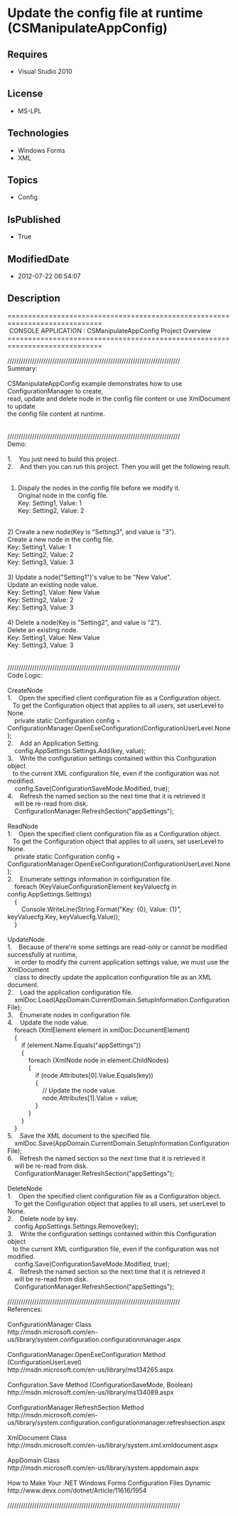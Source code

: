 # Update the config file at runtime (CSManipulateAppConfig)
## Requires
* Visual Studio 2010
## License
* MS-LPL
## Technologies
* Windows Forms
* XML
## Topics
* Config
## IsPublished
* True
## ModifiedDate
* 2012-07-22 06:54:07
## Description
=============================================================================<br>
&nbsp;CONSOLE APPLICATION : CSManipulateAppConfig Project Overview<br>
=============================================================================<br>
<br>
/////////////////////////////////////////////////////////////////////////////<br>
Summary:<br>
<br>
CSManipulateAppConfig example demonstrates how to use ConfigurationManager to create,<br>
read, update and delete node in the config file content or use XmlDocument to update<br>
the config file content at runtime.<br>
<br>
<br>
/////////////////////////////////////////////////////////////////////////////<br>
Demo:<br>
<br>
1.&nbsp;&nbsp;&nbsp;&nbsp;You just need to build this project.<br>
2.&nbsp;&nbsp;&nbsp;&nbsp;And then you can run this project. Then you will get the following result.<br>
<br>
1) Dispaly the nodes in the config file before we modify it.<br>
Original node in the config file.<br>
Key: Setting1, Value: 1<br>
Key: Setting2, Value: 2<br>
<br>
2) Create a new node(Key is &quot;Setting3&quot;, and value is &quot;3&quot;).<br>
Create a new node in the config file.<br>
Key: Setting1, Value: 1<br>
Key: Setting2, Value: 2<br>
Key: Setting3, Value: 3<br>
<br>
3) Update a node(&quot;Setting1&quot;)'s value to be &quot;New Value&quot;.<br>
Update an existing node value.<br>
Key: Setting1, Value: New Value<br>
Key: Setting2, Value: 2<br>
Key: Setting3, Value: 3<br>
<br>
4) Delete a node(Key is &quot;Setting2&quot;, and value is &quot;2&quot;).<br>
Delete an existing node.<br>
Key: Setting1, Value: New Value<br>
Key: Setting3, Value: 3<br>
<br>
<br>
/////////////////////////////////////////////////////////////////////////////<br>
Code Logic:<br>
<br>
CreateNode<br>
1.&nbsp;&nbsp;&nbsp;&nbsp;Open the specified client configuration file as a Configuration object.<br>
&nbsp; &nbsp;To get the Configuration object that applies to all users, set userLevel to None.<br>
&nbsp;&nbsp;&nbsp;&nbsp;private static Configuration config = ConfigurationManager.OpenExeConfiguration(ConfigurationUserLevel.None);<br>
2.&nbsp;&nbsp;&nbsp;&nbsp;Add an Application Setting.<br>
&nbsp;&nbsp;&nbsp;&nbsp;config.AppSettings.Settings.Add(key, value);<br>
3.&nbsp;&nbsp;&nbsp;&nbsp;Write the configuration settings contained within this Configuration object
<br>
&nbsp; &nbsp;to the current XML configuration file, even if the configuration was not modified.<br>
&nbsp;&nbsp;&nbsp;&nbsp;config.Save(ConfigurationSaveMode.Modified, true);<br>
4.&nbsp;&nbsp;&nbsp;&nbsp;Refresh the named section so the next time that it is retrieved it
<br>
&nbsp;&nbsp;&nbsp;&nbsp;will be re-read from disk.<br>
&nbsp;&nbsp;&nbsp;&nbsp;ConfigurationManager.RefreshSection(&quot;appSettings&quot;);<br>
<br>
ReadNode<br>
1.&nbsp;&nbsp;&nbsp;&nbsp;Open the specified client configuration file as a Configuration object.<br>
&nbsp; &nbsp;To get the Configuration object that applies to all users, set userLevel to None.<br>
&nbsp;&nbsp;&nbsp;&nbsp;private static Configuration config = ConfigurationManager.OpenExeConfiguration(ConfigurationUserLevel.None);<br>
2.&nbsp;&nbsp;&nbsp;&nbsp;Enumerate settings information in configuration file.<br>
&nbsp;&nbsp;&nbsp;&nbsp;foreach (KeyValueConfigurationElement keyValuecfg in config.AppSettings.Settings)<br>
&nbsp;&nbsp;&nbsp;&nbsp;{<br>
&nbsp;&nbsp;&nbsp;&nbsp; &nbsp; &nbsp;Console.WriteLine(String.Format(&quot;Key: {0}, Value: {1}&quot;, keyValuecfg.Key, keyValuecfg.Value));<br>
&nbsp;&nbsp;&nbsp;&nbsp;}<br>
<br>
UpdateNode<br>
1.&nbsp;&nbsp;&nbsp;&nbsp;Because of there're some settings are read-only or cannot be modified successfully at runtime,
<br>
&nbsp;&nbsp;&nbsp;&nbsp;in order to modify the current application settings value, we must use the XmlDocument
<br>
&nbsp;&nbsp;&nbsp;&nbsp;class to directly update the application configuration file as an XML document.<br>
2.&nbsp;&nbsp;&nbsp;&nbsp;Load the application configuration file.<br>
&nbsp;&nbsp;&nbsp;&nbsp;xmlDoc.Load(AppDomain.CurrentDomain.SetupInformation.ConfigurationFile);<br>
3.&nbsp;&nbsp;&nbsp;&nbsp;Enumerate nodes in configuration file.<br>
4.&nbsp;&nbsp;&nbsp;&nbsp;Update the node value.<br>
&nbsp;&nbsp;&nbsp;&nbsp;foreach (XmlElement element in xmlDoc.DocumentElement)<br>
&nbsp;&nbsp;&nbsp;&nbsp;{<br>
&nbsp;&nbsp;&nbsp;&nbsp; &nbsp; &nbsp;if (element.Name.Equals(&quot;appSettings&quot;))<br>
&nbsp;&nbsp;&nbsp;&nbsp; &nbsp; &nbsp;{<br>
&nbsp;&nbsp;&nbsp;&nbsp; &nbsp; &nbsp; &nbsp; &nbsp;foreach (XmlNode node in element.ChildNodes)<br>
&nbsp;&nbsp;&nbsp;&nbsp; &nbsp; &nbsp; &nbsp; &nbsp;{<br>
&nbsp;&nbsp;&nbsp;&nbsp; &nbsp; &nbsp; &nbsp; &nbsp; &nbsp; &nbsp;if (node.Attributes[0].Value.Equals(key))<br>
&nbsp;&nbsp;&nbsp;&nbsp; &nbsp; &nbsp; &nbsp; &nbsp; &nbsp; &nbsp;{<br>
&nbsp;&nbsp;&nbsp;&nbsp; &nbsp; &nbsp; &nbsp; &nbsp; &nbsp; &nbsp; &nbsp; &nbsp;// Update the node value.<br>
&nbsp;&nbsp;&nbsp;&nbsp; &nbsp; &nbsp; &nbsp; &nbsp; &nbsp; &nbsp; &nbsp; &nbsp;node.Attributes[1].Value = value;<br>
&nbsp;&nbsp;&nbsp;&nbsp; &nbsp; &nbsp; &nbsp; &nbsp; &nbsp; &nbsp;}<br>
&nbsp;&nbsp;&nbsp;&nbsp; &nbsp; &nbsp; &nbsp; &nbsp;}<br>
&nbsp;&nbsp;&nbsp;&nbsp; &nbsp; &nbsp;}<br>
&nbsp;&nbsp;&nbsp;&nbsp;}<br>
5.&nbsp;&nbsp;&nbsp;&nbsp;Save the XML document to the specified file.<br>
&nbsp;&nbsp;&nbsp;&nbsp;xmlDoc.Save(AppDomain.CurrentDomain.SetupInformation.ConfigurationFile);<br>
6.&nbsp;&nbsp;&nbsp;&nbsp;Refresh the named section so the next time that it is retrieved it
<br>
&nbsp;&nbsp;&nbsp;&nbsp;will be re-read from disk.<br>
&nbsp;&nbsp;&nbsp;&nbsp;ConfigurationManager.RefreshSection(&quot;appSettings&quot;);<br>
<br>
DeleteNode<br>
1.&nbsp;&nbsp;&nbsp;&nbsp;Open the specified client configuration file as a Configuration object.<br>
&nbsp;&nbsp;&nbsp;&nbsp;To get the Configuration object that applies to all users, set userLevel to None.<br>
2.&nbsp;&nbsp;&nbsp;&nbsp;Delete node by key.<br>
&nbsp;&nbsp;&nbsp;&nbsp;config.AppSettings.Settings.Remove(key);<br>
3.&nbsp;&nbsp;&nbsp;&nbsp;Write the configuration settings contained within this Configuration object
<br>
&nbsp; &nbsp;to the current XML configuration file, even if the configuration was not modified.<br>
&nbsp;&nbsp;&nbsp;&nbsp;config.Save(ConfigurationSaveMode.Modified, true);<br>
4.&nbsp;&nbsp;&nbsp;&nbsp;Refresh the named section so the next time that it is retrieved it
<br>
&nbsp;&nbsp;&nbsp;&nbsp;will be re-read from disk.<br>
&nbsp;&nbsp;&nbsp;&nbsp;ConfigurationManager.RefreshSection(&quot;appSettings&quot;);<br>
<br>
/////////////////////////////////////////////////////////////////////////////<br>
References:<br>
<br>
ConfigurationManager Class<br>
http://msdn.microsoft.com/en-us/library/system.configuration.configurationmanager.aspx<br>
<br>
ConfigurationManager.OpenExeConfiguration Method (ConfigurationUserLevel)<br>
http://msdn.microsoft.com/en-us/library/ms134265.aspx<br>
<br>
Configuration.Save Method (ConfigurationSaveMode, Boolean)<br>
http://msdn.microsoft.com/en-us/library/ms134089.aspx<br>
<br>
ConfigurationManager.RefreshSection Method<br>
http://msdn.microsoft.com/en-us/library/system.configuration.configurationmanager.refreshsection.aspx<br>
<br>
XmlDocument Class<br>
http://msdn.microsoft.com/en-us/library/system.xml.xmldocument.aspx<br>
<br>
AppDomain Class<br>
http://msdn.microsoft.com/en-us/library/system.appdomain.aspx<br>
<br>
How to Make Your .NET Windows Forms Configuration Files Dynamic<br>
http://www.devx.com/dotnet/Article/11616/1954<br>
<br>
/////////////////////////////////////////////////////////////////////////////<br>
